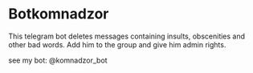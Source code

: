 # Botkomnadzor
This telegram bot deletes messages containing insults, obscenities and other bad words.
Add him to the group and give him admin rights.


see my bot: @komnadzor_bot
